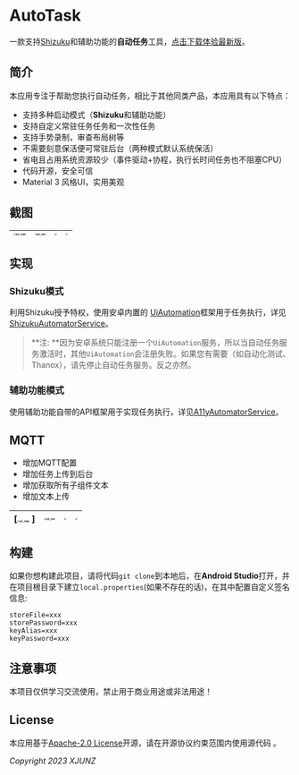 
# AutoTask

一款支持[Shizuku](https://github.com/RikkaApps/Shizuku)和辅助功能的**自动任务**工具，[点击下载体验最新版](https://fir.xcxwo.com/tasker)。

## 简介

本应用专注于帮助您执行自动任务，相比于其他同类产品，本应用具有以下特点：

- 支持多种启动模式（**Shizuku**和辅助功能）
- 支持自定义常驻任务任务和一次性任务
- 支持手势录制，审查布局树等
- 不需要刻意保活便可常驻后台（两种模式默认系统保活）
- 省电且占用系统资源较少（事件驱动+协程，执行长时间任务也不阻塞CPU）
- 代码开源，安全可信
- Material 3 风格UI，实用美观

## 截图

| <img src="/app/screenshots/Screenshot_light_1.png" alt="pic_main" style="zoom:25%;" /> | <img src="/app/screenshots/Screenshot_light_2.png" alt="pic_test" style="zoom:25%;" /> | <img src="/app/screenshots/Screenshot_night_1.png" style="zoom:25%;" /> | <img src="/app/screenshots/Screenshot_night_2.png" style="zoom:25%;" /> |
|----------------------------------------------------------------------------------------|----------------------------------------------------------------------------------------|-------------------------------------------------------------------------|-------------------------------------------------------------------------|

## 实现

### Shizuku模式

利用Shizuku授予特权，使用安卓内置的 [UiAutomation](https://cs.android.com/android/platform/superproject/+/master:frameworks/base/core/java/android/app/UiAutomation.java)框架用于任务执行，详见 [ShizukuAutomatorService](https://github.com/xjunz/AutoTask/blob/master/app/src/main/java/top/xjunz/tasker/service/ShizukuAutomatorService.kt)。

> **注: **因为安卓系统只能注册一个`UiAutomation`服务，所以当自动任务服务激活时，其他`UiAutomation`会注册失败。如果您有需要（如自动化测试、Thanox），请先停止自动任务服务。反之亦然。
### 辅助功能模式

使用辅助功能自带的API框架用于实现任务执行，详见[A11yAutomatorService](https://github.com/xjunz/AutoTask/blob/master/app/src/main/java/top/xjunz/tasker/service/A11yAutomatorService.kt)。

## MQTT

- 增加MQTT配置
- 增加任务上传到后台
- 增加获取所有子组件文本
- 增加文本上传
  
| [<img src="pulbic-static-file/blob/master/auto-task/get-child-text.png" alt="pic_main" style="zoom:25%;" /> ]| [<img src="/app/screenshots/Screenshot_light_2.png" alt="pic_test" style="zoom:25%;" /> ](https://github.com/maju-blogs/pulbic-static-file/blob/master/auto-task/get-child-text.png)| [<img src="/app/screenshots/Screenshot_night_1.png" style="zoom:25%;" /> ](https://github.com/maju-blogs/pulbic-static-file/blob/master/auto-task/get-child-text.png)| [<img src="/app/screenshots/Screenshot_night_2.png" style="zoom:25%;" />](https://github.com/maju-blogs/pulbic-static-file/blob/master/auto-task/get-child-text.png) |
|----------------------------------------------------------------------------------------|----------------------------------------------------------------------------------------|-------------------------------------------------------------------------|-------------------------------------------------------------------------|

## 构建

如果你想构建此项目，请将代码`git clone`到本地后，在**Android Studio**打开，并在项目根目录下建立`local.properties`(如果不存在的话)，在其中配置自定义签名信息:

```properties
storeFile=xxx
storePassword=xxx
keyAlias=xxx
keyPassword=xxx
```

## 注意事项

本项目仅供学习交流使用，禁止用于商业用途或非法用途！

## License

本应用基于[Apache-2.0 License](https://github.com/xjunz/AutoSkip/blob/master/LICENSE)开源，请在开源协议约束范围内使用源代码 。

*Copyright 2023 XJUNZ*
